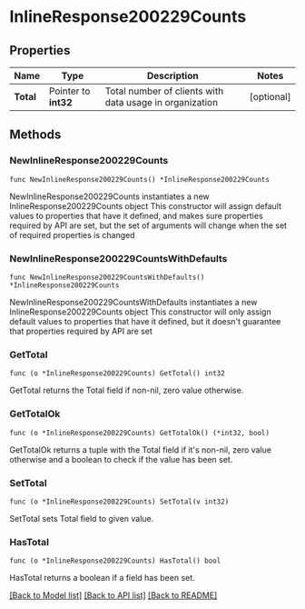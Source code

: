 # InlineResponse200229Counts

## Properties

Name | Type | Description | Notes
------------ | ------------- | ------------- | -------------
**Total** | Pointer to **int32** | Total number of clients with data usage in organization | [optional] 

## Methods

### NewInlineResponse200229Counts

`func NewInlineResponse200229Counts() *InlineResponse200229Counts`

NewInlineResponse200229Counts instantiates a new InlineResponse200229Counts object
This constructor will assign default values to properties that have it defined,
and makes sure properties required by API are set, but the set of arguments
will change when the set of required properties is changed

### NewInlineResponse200229CountsWithDefaults

`func NewInlineResponse200229CountsWithDefaults() *InlineResponse200229Counts`

NewInlineResponse200229CountsWithDefaults instantiates a new InlineResponse200229Counts object
This constructor will only assign default values to properties that have it defined,
but it doesn't guarantee that properties required by API are set

### GetTotal

`func (o *InlineResponse200229Counts) GetTotal() int32`

GetTotal returns the Total field if non-nil, zero value otherwise.

### GetTotalOk

`func (o *InlineResponse200229Counts) GetTotalOk() (*int32, bool)`

GetTotalOk returns a tuple with the Total field if it's non-nil, zero value otherwise
and a boolean to check if the value has been set.

### SetTotal

`func (o *InlineResponse200229Counts) SetTotal(v int32)`

SetTotal sets Total field to given value.

### HasTotal

`func (o *InlineResponse200229Counts) HasTotal() bool`

HasTotal returns a boolean if a field has been set.


[[Back to Model list]](../README.md#documentation-for-models) [[Back to API list]](../README.md#documentation-for-api-endpoints) [[Back to README]](../README.md)


